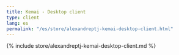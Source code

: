 ```yaml
---
title: Kemai - Desktop client
type: client
lang: es
permalink: "/es/store/alexandreptj-kemai-desktop-client.html"
---
```


{% include store/alexandreptj-kemai-desktop-client.md %}
